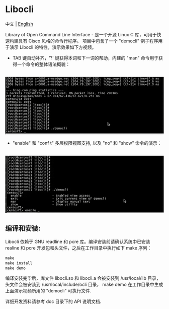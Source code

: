 # Libocli
中文 | [English](README.md)

Library of Open Command Line Interface - 是一个开源 Linux C 库，可用于快速构建具有 Cisco 风格的命令行程序。
项目中包含了一个 "democli" 例子程序用于演示 Libocli 的特性，演示效果如下方视频。

- TAB 键自动补齐，'?' 键获得本词和下一词的帮助，内建的 "man" 命令用于获得一个命令的整体语法概貌：
>
&nbsp;&nbsp;&nbsp;&nbsp;&nbsp;&nbsp;&nbsp;&nbsp;![image](https://github.com/diggerwoo/blobs/blob/main/img/democli1.gif)

- "enable" 和 "conf t" 多层权限视图支持, 以及 "no" 和 "show" 命令的演示：
>
&nbsp;&nbsp;&nbsp;&nbsp;&nbsp;&nbsp;&nbsp;&nbsp;![image](https://github.com/diggerwoo/blobs/blob/main/img/democli2.gif)

## 编译和安装:
Libocli 依赖于 GNU readline 和 pcre 库。编译安装前请确认系统中已安装 realine 和 pcre 开发包和头文件，之后在工作目录中执行如下 make 序列：
```
make
make install
make demo
```
编译安装完毕后，库文件 libocli.so 和 libocli.a 会被安装到 /usr/local/lib 目录，头文件会被安装到 /usr/local/include/ocli 目录，
make demo 在工作目录中生成上面演示视频所用的 "democli" 可执行文件.

详细开发资料请参考 doc 目录下的 API 说明文档.
